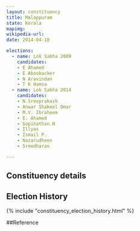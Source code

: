 ```yaml
---
layout: constituency
title: Malappuram
state: Kerala
mapimg: 
wikipedia-url: 
date: 2014-04-10

elections: 
  - name: Lok Sabha 2009
    candidates: 
    - E Ahamed 
    - E Aboobacker 
    - N Aravindan 
    - T K Hamsa  
  - name: Lok Sabha 2014
    candidates: 
    - N.Sreeprakash 
    - Anwar Shakeel Omar 
    - M.V. Ibraheem 
    - E. Ahamed 
    - Gopinathan.N 
    - Illyas 
    - Ismail P. 
    - Nazarudheen 
    - Sreedharan  

---
```


## Constituency details


## Election History
{% include "constituency_election_history.html" %}

##Reference
